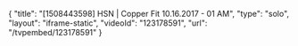 {
    "title": "[1508443598] HSN | Copper Fit 10.16.2017 - 01 AM",
    "type": "solo",
    "layout": "iframe-static",
    "videoId": "123178591",
    "url": "\/tvpembed\/123178591"
}